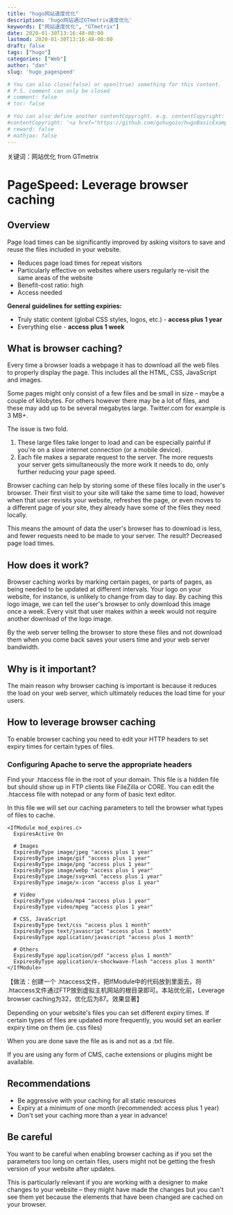 ```yaml
---
title: "hugo网站速度优化"
description: 'hugo网站通过GTmetrix速度优化'
keywords: ["网站速度优化", "GTmetrix"]
date: 2020-01-30T13:16:48-08:00
lastmod: 2020-01-30T13:16:48-08:00
draft: false
tags: ["hugo"]
categories: ["Web"]
author: "dan"
slug: 'hugo_pagespeed'

# You can also close(false) or open(true) something for this content.
# P.S. comment can only be closed
# comment: false
# toc: false

# You can also define another contentCopyright. e.g. contentCopyright: "This is another copyright."
#contentCopyright: '<a href="https://github.com/gohugoio/hugoBasicExample" rel="noopener" target="_blank">See origin</a>'
# reward: false
# mathjax: false
---
```

关键词：网站优化
from GTmetrix

# PageSpeed: Leverage browser caching

## Overview

Page load times can be significantly improved by asking visitors to save and reuse the files included in your website.

- Reduces page load times for repeat visitors
- Particularly effective on websites where users regularly re-visit the same areas of the website
- Benefit-cost ratio: high
- Access needed

**General guidelines for setting expiries:**

- Truly static content (global CSS styles, logos, etc.) - **access plus 1 year**
- Everything else - **access plus 1 week**



## What is browser caching?

Every time a browser loads a webpage it has to download all the web files to properly display the page. This includes all the HTML, CSS, JavaScript and images.

Some pages might only consist of a few files and be small in size – maybe a couple of kilobytes. For others however there may be a lot of files, and these may add up to be several megabytes large. Twitter.com for example is 3 MB+.

The issue is two fold.

1. These large files take longer to load and can be especially painful if you're on a slow internet connection (or a mobile device).
2. Each file makes a separate request to the server. The more requests your server gets simultaneously the more work it needs to do, only further reducing your page speed.

Browser caching can help by storing some of these files locally in the user's browser. Their first visit to your site will take the same time to load, however when that user revisits your website, refreshes the page, or even moves to a different page of your site, they already have some of the files they need locally.

This means the amount of data the user's browser has to download is less, and fewer requests need to be made to your server. The result? Decreased page load times.

## How does it work?

Browser caching works by marking certain pages, or parts of pages, as being needed to be updated at different intervals. Your logo on your website, for instance, is unlikely to change from day to day. By caching this logo image, we can tell the user's browser to only download this image once a week. Every visit that user makes within a week would not require another download of the logo image.

By the web server telling the browser to store these files and not download them when you come back saves your users time and your web server bandwidth.

## Why is it important?

The main reason why browser caching is important is because it reduces the load on your web server, which ultimately reduces the load time for your users.

## How to leverage browser caching

To enable browser caching you need to edit your HTTP headers to set expiry times for certain types of files.

### Configuring Apache to serve the appropriate headers

Find your .htaccess file in the root of your domain. This file is a hidden file but should show up in FTP clients like FileZilla or CORE. You can edit the .htaccess file with notepad or any form of basic text editor.

In this file we will set our caching parameters to tell the browser what types of files to cache.

```
<IfModule mod_expires.c>
  ExpiresActive On

  # Images
  ExpiresByType image/jpeg "access plus 1 year"
  ExpiresByType image/gif "access plus 1 year"
  ExpiresByType image/png "access plus 1 year"
  ExpiresByType image/webp "access plus 1 year"
  ExpiresByType image/svg+xml "access plus 1 year"
  ExpiresByType image/x-icon "access plus 1 year"

  # Video
  ExpiresByType video/mp4 "access plus 1 year"
  ExpiresByType video/mpeg "access plus 1 year"

  # CSS, JavaScript
  ExpiresByType text/css "access plus 1 month"
  ExpiresByType text/javascript "access plus 1 month"
  ExpiresByType application/javascript "access plus 1 month"

  # Others
  ExpiresByType application/pdf "access plus 1 month"
  ExpiresByType application/x-shockwave-flash "access plus 1 month"
</IfModule>
```

【做法：创建一个 .htaccess文件，把IfModule中的代码放到里面去，将 .htaccess文件通过FTP放到虚拟主机网站的根目录即可。本站优化前，Leverage browser caching为32，优化后为87。效果显著】

Depending on your website's files you can set different expiry times. If certain types of files are updated more frequently, you would set an earlier expiry time on them (ie. css files)

When you are done save the file as is and not as a .txt file.

If you are using any form of CMS, cache extensions or plugins might be available.

## Recommendations

- Be aggressive with your caching for all static resources
- Expiry at a minimum of one month (recommended: access plus 1 year)
- Don't set your caching more than a year in advance!

## Be careful

You want to be careful when enabling browser caching as if you set the parameters too long on certain files, users might not be getting the fresh version of your website after updates.

This is particularly relevant if you are working with a designer to make changes to your website – they might have made the changes but you can't see them yet because the elements that have been changed are cached on your browser.